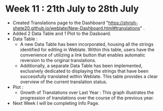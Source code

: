 # Week 11 : 21th July to 28th July
- Created Translations page to the Dashboard "https://shrish-shete20.github.io/weblate/New-Dashboard.html#translations" .
- Added 2 Data Table and 1 Plot to the Dasboard.
- Data Table : 
    - A new Data Table has been incorporated, housing all the strings identified for editing in Weblate. Within this table, users have the convenience of utilizing a link button that enables automatic reversion to the original translations.
    - Additionally, a separate Data Table has been implemented, exclusively dedicated to displaying the strings that have been successfully translated within Weblate. This table provides a clear overview of the current translation status.
- Plot :
    - Growth of Translations over Last Year : This graph illustrates the progression of translations over the course of the previous year.
- Next Week I will be completing Info Page.

